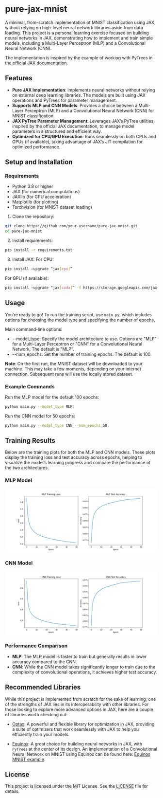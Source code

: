 # pure-jax-mnist

A minimal, from-scratch implementation of MNIST classification using JAX, without relying on high-level neural network libraries aside from data loading. This project is a personal learning exercise focused on building neural networks in JAX, demonstrating how to implement and train simple models, including a Multi-Layer Perceptron (MLP) and a Convolutional Neural Network (CNN).

The implementation is inspired by the example of working with PyTrees in the [official JAX documentation](https://jax.readthedocs.io/en/latest/working-with-pytrees.html#example-of-jax-tree-map-with-ml-model-parameters).

## Features

- **Pure JAX Implementation**: Implements neural networks without relying on external deep learning libraries. The models are built using JAX operations and PyTrees for parameter management.
- **Supports MLP and CNN Models**: Provides a choice between a Multi-Layer Perceptron (MLP) and a Convolutional Neural Network (CNN) for MNIST classification.
- **JAX PyTree Parameter Management**: Leverages JAX’s PyTree utilities, inspired by the official JAX documentation, to manage model parameters in a structured and efficient way.
- **Optimized for CPU/GPU Execution**: Runs seamlessly on both CPUs and GPUs (if available), taking advantage of JAX’s JIT compilation for optimized performance.

## Setup and Installation

### Requirements

- Python 3.8 or higher
- JAX (for numerical computations)
- JAXlib (for GPU acceleration)
- Matplotlib (for plotting)
- Torchvision (for MNIST dataset loading)

1. Clone the repository:

```bash
git clone https://github.com/your-username/pure-jax-mnist.git
cd pure-jax-mnist
```

2. Install requirements:

```bash
pip install -r requirements.txt
```

3. Install JAX:
For CPU:

```bash
pip install –upgrade “jax[cpu]”
```

For GPU (if available):

```bash
pip install –upgrade “jax[cuda]” -f https://storage.googleapis.com/jax-releases/jax_cuda_releases.html
```

## Usage

You’re ready to go! To run the training script, use `main.py`, which includes options for choosing the model type and specifying the number of epochs.

Main command-line options:

- --model_type: Specify the model architecture to use. Options are "MLP" for a Multi-Layer Perceptron or "CNN" for a Convolutional Neural Network. The default is "MLP".
- --num_epochs: Set the number of training epochs. The default is 100.

**Note**: On the first run, the MNIST dataset will be downloaded to your machine. This may take a few moments, depending on your internet connection. Subsequent runs will use the locally stored dataset.

### Example Commands

Run the MLP model for the default 100 epochs:

```bash
python main.py --model_type MLP
```

Run the CNN model for 50 epochs:

```bash
python main.py --model_type CNN --num_epochs 50
```

## Training Results

Below are the training plots for both the MLP and CNN models. These plots display the training loss and test accuracy across epochs, helping to visualize the model’s learning progress and compare the performance of the two architectures.


### MLP Model

![Plot for MLP with 050 epochs](plots/MLP_epochs050.png)

### CNN Model

![Plot for CNN with 050 epochs](plots/CNN_epochs050.png)

### Performance Comparison

- **MLP**: The MLP model is faster to train but generally results in lower accuracy compared to the CNN.
- **CNN**: While the CNN model takes significantly longer to train due to the complexity of convolutional operations, it achieves higher test accuracy.

## Recommended Libraries

While this project is implemented from scratch for the sake of learning, one of the strengths of JAX lies in its interoperability with other libraries. For those looking to explore more advanced options in JAX, here are a couple of libraries worth checking out:

- [Optax](https://github.com/google-deepmind/optax): A powerful and flexible library for optimization in JAX, providing a suite of optimizers that work seamlessly with JAX to help you efficiently train your models.

- [Equinox](https://github.com/patrick-kidger/equinox): A great choice for building neural networks in JAX, with `PyTrees` at the center of its design. An implementation of a Convolutional Neural Network on MNIST using Equinox can be found here: [Equinox MNIST example](https://docs.kidger.site/equinox/examples/mnist/).

## License

This project is licensed under the MIT License. See the [LICENSE](LICENSE) file for details.
